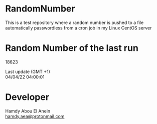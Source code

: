 # RandomNumber    
This is a test repository where a random number is pushed to a file automatically passwordless from a cron job in my Linux CentOS server    
# Random Number of the last run   
18623
      
Last update (GMT +1)    
04/04/22 04:00:01
# Developer    
Hamdy Abou El Anein   
hamdy.aea@protonmail.com
